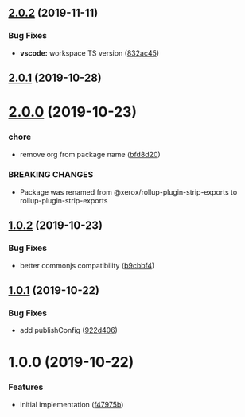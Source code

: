 ## [2.0.2](https://github.com/xeroxinteractive/rollup-plugin-strip-exports/compare/v2.0.1...v2.0.2) (2019-11-11)


### Bug Fixes

* **vscode:** workspace TS version ([832ac45](https://github.com/xeroxinteractive/rollup-plugin-strip-exports/commit/832ac45))

## [2.0.1](https://github.com/xeroxinteractive/rollup-plugin-strip-exports/compare/v2.0.0...v2.0.1) (2019-10-28)

# [2.0.0](https://github.com/xeroxinteractive/rollup-plugin-strip-exports/compare/v1.0.2...v2.0.0) (2019-10-23)


### chore

* remove org from package name ([bfd8d20](https://github.com/xeroxinteractive/rollup-plugin-strip-exports/commit/bfd8d20))


### BREAKING CHANGES

* Package was renamed from @xerox/rollup-plugin-strip-exports to rollup-plugin-strip-exports

## [1.0.2](https://github.com/xeroxinteractive/rollup-plugin-strip-exports/compare/v1.0.1...v1.0.2) (2019-10-23)


### Bug Fixes

* better commonjs compatibility ([b9cbbf4](https://github.com/xeroxinteractive/rollup-plugin-strip-exports/commit/b9cbbf4))

## [1.0.1](https://github.com/xeroxinteractive/rollup-plugin-strip-exports/compare/v1.0.0...v1.0.1) (2019-10-22)


### Bug Fixes

* add publishConfig ([922d406](https://github.com/xeroxinteractive/rollup-plugin-strip-exports/commit/922d406))

# 1.0.0 (2019-10-22)


### Features

* initial implementation ([f47975b](https://github.com/xeroxinteractive/rollup-plugin-strip-exports/commit/f47975b))
